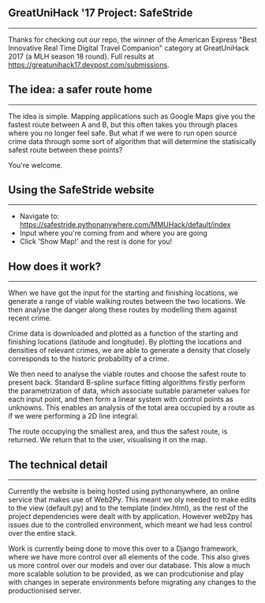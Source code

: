 ## GreatUniHack '17 Project: SafeStride
--------------------------------------------

Thanks for checking out our repo, the winner of the American Express "Best Innovative Real Time Digital Travel Companion" category at GreatUniHack 2017 (a MLH season 18 round). Full results at https://greatunihack17.devpost.com/submissions. 


## The idea: a safer route home
--------------------------------------------

The idea is simple. Mapping applications such as Google Maps give you the fastest route
between A and B, but this often takes you through places where you no longer feel safe. 
But what if we were to run open source crime data through some sort of algorithm that will
determine the statisically safest route between these points?

You're welcome. 


## Using the SafeStride website
--------------------------------------------

- Navigate to: https://safestride.pythonanywhere.com/MMUHack/default/index
- Input where you're coming from and where you are going
- Click 'Show Map!' and the rest is done for you!


## How does it work?
--------------------------------------------

When we have got the input for the starting and finishing locations, we generate a
range of viable walking routes between the two locations. We then analyse the danger
along these routes by modelling them against recent crime.

Crime data is downloaded and plotted as a function of the starting and finishing locations
(latitude and longitude). By plotting the locations and densities of relevant crimes, we are 
able to generate a density that closely corresponds to the historic probability of a crime. 

We then need to analyse the viable routes and choose the safest route to present back. 
Standard B-spline surface fitting algorithms firstly perform the parametrization of data, 
which associate suitable parameter values for each input point, and then form a linear 
system with control points as unknowns. This enables an analysis of the total area 
occupied by a route as if we were performing a 2D line integral. 

The route occupying the smallest area, and thus the safest route, is returned. We
return that to the user, visualising it on the map. 



## The technical detail
--------------------------------------------

Currently the website is being hosted using pythonanywhere, an online service that makes use of Web2Py.
This meant we oly needed to make edits to the view (default.py) and to the template (index.html), as the
rest of the project dependencies were dealt with by application. However web2py has issues due to the 
controlled environment, which meant we had less control over the entire stack. 

Work is currently being done to move this over to a Django framework, where we have more control over all
elements of the code. This also gives us more control over our models and over our database. This alow a
much more scalable solution to be provided, as we can prodcutionise and play with changes in seperate 
environments before migrating any changes to the productionised server. 



